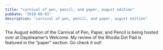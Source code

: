 ```yaml
---
title: "carnival of pen, pencil, and paper, august edition"
pubDate: "2010-08-03"
description: "carnival of pen, pencil, and paper, august edition"
---
```


The August edition of the Carnival of Pen, Paper, and Pencil is being hosted over at Daydreamer’s Welcome. My review of the Rhodia Dot Pad is featured in the “paper” section. Go check it out!
